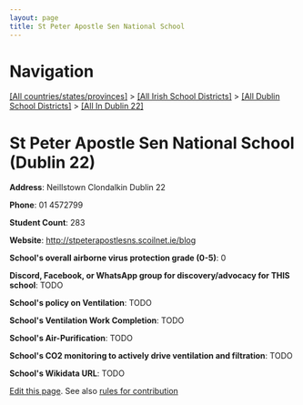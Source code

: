 ```yaml
---
layout: page
title: St Peter Apostle Sen National School
---
```

# Navigation

[[All countries/states/provinces]](../../../..) > [[All Irish School Districts]](../../..) > [[All Dublin School Districts]](../..) > [[All In Dublin 22]](..)

# St Peter Apostle Sen National School (Dublin 22)

**Address**: Neillstown Clondalkin Dublin 22

**Phone**: 01 4572799

**Student Count**: 283

**Website**: <http://stpeterapostlesns.scoilnet.ie/blog>

**School's overall airborne virus protection grade (0-5)**: 0

**Discord, Facebook, or WhatsApp group for discovery/advocacy for THIS school**: TODO

**School's policy on Ventilation**: TODO

**School's Ventilation Work Completion**: TODO

**School's Air-Purification**: TODO

**School's CO2 monitoring to actively drive ventilation and filtration**: TODO

**School's Wikidata URL**: TODO


[Edit this page](https://github.com/ventilate-schools/Ireland/edit/main/./Dublin_22/St_Peter_Apostle_Sen_National_School.md). See also [rules for contribution](../../../contribution-rules/)
